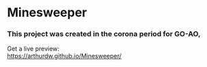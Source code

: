 # Minesweeper

### This project was created in the corona period for GO-AO,

Get a live preview:  
https://arthurdw.github.io/Minesweeper/
